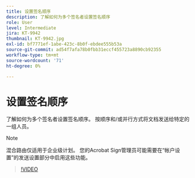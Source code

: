 ```yaml
---
title: 设置签名顺序
description: 了解如何为多个签名者设置签名顺序
role: User
level: Intermediate
jira: KT-9942
thumbnail: KT-9942.jpg
exl-id: bf7771ef-1abe-423c-8b0f-ebdee555b53a
source-git-commit: ad54f7afa78b0fbb31eccf455723a8890cb92355
workflow-type: tm+mt
source-wordcount: '71'
ht-degree: 0%

---
```


# 设置签名顺序

了解如何为多个签名者设置签名顺序。 按顺序和/或并行方式将文档发送给特定的一组人员。

>[!NOTE]
>
>混合路由仅适用于企业级计划。 您的Acrobat Sign管理员可能需要在“帐户设置”的发送设置部分中启用这些功能。

>[!VIDEO](https://video.tv.adobe.com/v/342249?quality=12&learn=on&hidetitle=true)
